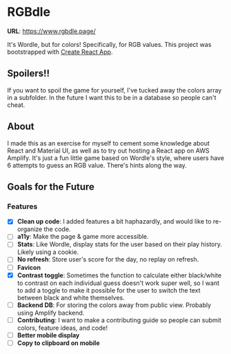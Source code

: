 # RGBdle
**URL**: https://www.rgbdle.page/

It's Wordle, but for colors! Specifically, for RGB values.
This project was bootstrapped with [Create React App](https://github.com/facebook/create-react-app).

## Spoilers!!
If you want to spoil the game for yourself, I've tucked away the colors array in a subfolder. In the future I want this to be in a database so people can't cheat.

## About
I made this as an exercise for myself to cement some knowledge about React and Material UI, as well as to try out hosting a React app on AWS Amplify. 
It's just a fun little game based on Wordle's style, where users have 6 attempts to guess an RGB value. There's hints along the way. 

## Goals for the Future
### Features
- [X] **Clean up code**: I added features a bit haphazardly, and would like to re-organize the code.
- [ ] **a11y**: Make the page & game more accessible. 
- [ ] **Stats**: Like Wordle, display stats for the user based on their play history. Likely using a cookie.
- [ ] **No refresh**: Store user's score for the day, no replay on refresh.
- [ ] **Favicon**
- [X] **Contrast toggle**: Sometimes the function to calculate either black/white to contrast on each individual guess doesn't work super well, so I want to add a toggle to make it possible for the user to switch the text between black and white themselves.
- [ ] **Backend DB**: For storing the colors away from public view. Probably using Amplify backend.
- [ ] **Contributing**: I want to make a contributing guide so people can submit colors, feature ideas, and code!
- [ ] **Better mobile display**
- [ ] **Copy to clipboard on mobile**
